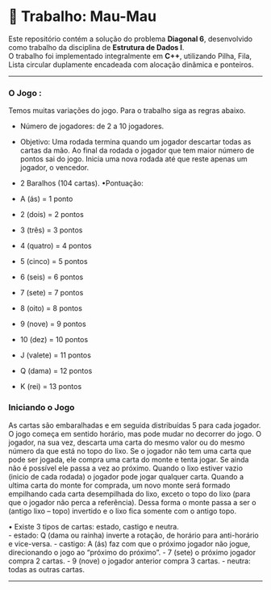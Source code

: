 # 🎲 Trabalho: Mau-Mau
Este repositório contém a solução do problema **Diagonal 6**, desenvolvido como trabalho da disciplina de **Estrutura de Dados I**.  
O trabalho foi implementado integralmente em **C++**, utilizando Pilha, Fila, Lista circular duplamente encadeada com alocação dinâmica e ponteiros.

---

### O Jogo : 
  Temos muitas variações do jogo. Para o trabalho siga as regras abaixo.
  - Número de jogadores: de 2 a 10 jogadores.
  - Objetivo: Uma rodada termina quando um jogador descartar todas as cartas da mão. Ao final da rodada o
    jogador que tem maior número de pontos sai do jogo. Inicia uma nova rodada até que reste apenas um jogador, o vencedor.
  - 2 Baralhos (104 cartas).
•Pontuação:

  - A (ás) = 1 ponto
  - 2 (dois) = 2 pontos
  - 3 (três) = 3 pontos
  - 4 (quatro) = 4 pontos
  - 5 (cinco) = 5 pontos
  - 6 (seis) = 6 pontos
  - 7 (sete) = 7 pontos
  - 8 (oito) = 8 pontos
  - 9 (nove) = 9 pontos
  - 10 (dez) = 10 pontos
  - J (valete) = 11 pontos
  - Q (dama) = 12 pontos
  - K (rei) = 13 pontos

### Iniciando o Jogo
  As cartas são embaralhadas e em seguida distribuídas 5 para cada jogador.
  O jogo começa em sentido horário, mas pode mudar no decorrer do jogo.
  O jogador, na sua vez, descarta uma carta do mesmo valor ou do mesmo número da que está no
  topo do lixo. Se o jogador não tem uma carta que pode ser jogada, ele compra uma carta do monte e tenta
  jogar. Se ainda não é possível ele passa a vez ao próximo.
  Quando o lixo estiver vazio (inicio de cada rodada) o jogador pode jogar qualquer carta.
  Quando a ultima carta do monte for comprada, um novo monte será formado empilhando cada carta
  desempilhada do lixo, exceto o topo do lixo (para que o jogador não perca a referência). Dessa forma o monte passa
  a ser o (antigo lixo – topo) invertido e o lixo fica somente com o antigo topo.
  
 • Existe 3 tipos de cartas: estado, castigo e neutra.  
    - estado: Q (dama ou rainha) inverte a rotação, de horário para anti-horário e vice-versa.
    - castigo: A (ás) faz com que o próximo jogador não jogue, direcionando o jogo ao “próximo do próximo”.
    - 7 (sete) o próximo jogador compra 2 cartas.
    - 9 (nove) o jogador anterior compra 3 cartas.
    - neutra: todas as outras cartas. 
    
---


